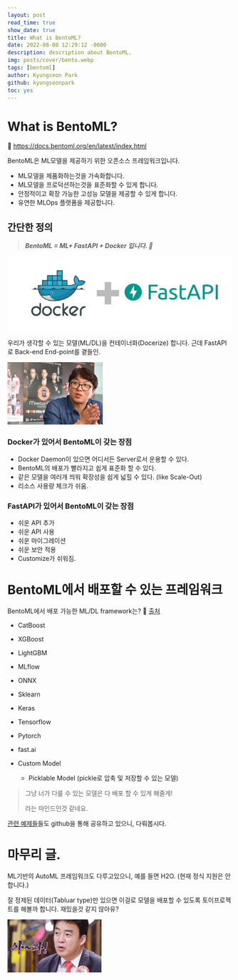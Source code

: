 ```yaml
---
layout: post
read_time: true
show_date: true
title: What is BentoML?
date: 2022-08-08 12:29:12 -0600
description: description about BentoML.
img: posts/cover/bento.webp
tags: [bentoml]
author: Kyungseon Park
github: kyungseonpark
toc: yes
---
```


# What is BentoML?

🔗 <a href="https://docs.bentoml.org/en/latest/index.html">https://docs.bentoml.org/en/latest/index.html</a>

BentoML은 ML모델을 제공하기 위한 오픈소스 프레임워크입니다.

- ML모델을 제품화하는것을 가속화합니다.
- ML모델을 프로덕션하는것을 표준화할 수 있게 합니다.
- 안정적이고 확장 가능한 고성능 모델을 제공할 수 있게 합니다.
- 유연한 MLOps 플랫폼을 제공합니다.



## 간단한 정의

> ***BentoML = ML+ FastAPI + Docker 입니다. 🍱***

![Getting Started with Docker & Fast API 🚀🚀 - DEV Community](../assets/img/posts/2022-08-09-start-to-bentoml/l4jt274288k241g94r66.png)

우리가 생각할 수 있는 모델(ML/DL)을 컨테이너화(Docerize) 합니다. 근데 FastAPI로 Back-end End-point를 곁들인.

<img src="../assets/img/posts/2022-08-09-start-to-bentoml/img.png" alt="휴먼강록체, 근데 이제 ~를 곁들인" style="zoom:50%;" />

### Docker가 있어서 BentoML이 갖는 장점

- Docker Daemon이 있으면 어디서든 Server로서 운용할 수 있다.
- BentoML의 배포가 빨라지고 쉽게 표준화 할 수 있다.
- 같은 모델을 여러개 띄워 확장성을 쉽게 넓힐 수 있다. (like Scale-Out)
- 리소스 사용량 체크가 쉬움.

### FastAPI가 있어서 BentoML이 갖는 장점

- 쉬운 API 추가
- 쉬운 API 사용
- 쉬운 마이그레이션
- 쉬운 보안 적용
- Customize가 쉬워짐.



# BentoML에서 배포할 수 있는 프레임워크

BentoML에서 배포 가능한 ML/DL framework는? 🔗 <a href="https://docs.bentoml.org/en/latest/frameworks/index.html">출처</a>

- CatBoost
- XGBoost
- LightGBM
- MLflow
- ONNX
- Sklearn

- Keras
- Tensorflow
- Pytorch
- fast.ai

- Custom Model
  - Picklable Model (pickle로 압축 및 저장할 수 있는 모델)

> 그냥 너가 다룰 수 있는 모델은 다 배포 할 수 있게 해줄게!
>
> 라는 마인드인것 같네요.

<a href="https://github.com/bentoml/BentoML/tree/main/examples">관련 예제들</a>들도 github을 통해 공유하고 있으니, 다뤄봅시다. 



# 마무리 글.

ML기반의 AutoML 프레임워크도 다루고있으니, 예를 들면 H2O. (현재 정식 지원은 안합니다.)

잘 정제된 데이터(Tabluar type)만 있으면 이걸로 모델을 배포할 수 있도록 토이프로젝트를 해볼까 합니다. 재밌을것 같지 않아유?

<img src="../assets/img/posts/2022-08-09-what-is-bentoml/VD13652524_w640.jpg" alt="백종원의 3대 천왕 : 하니, 라면 먹방하며 깨알 같은 백종원 흉내 “재밌네” : SBS" style="zoom: 33%;" />


